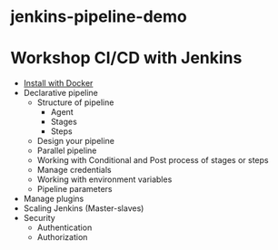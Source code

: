 # jenkins-pipeline-demo
# Workshop CI/CD with Jenkins
* [Install with Docker](https://github.com/up1/workshop-ci-cd-with-jenkins/tree/main/workshop/install](https://github.com/warozz/jenkins-pipeline-demo/tree/main/install))
* Declarative pipeline
  * Structure of pipeline
    * Agent
    * Stages
    * Steps
  * Design your pipeline
  * Parallel pipeline
  * Working with Conditional and Post process of stages or steps
  * Manage credentials
  * Working with environment variables
  * Pipeline parameters
* Manage plugins
* Scaling Jenkins (Master-slaves)
* Security
  * Authentication
  * Authorization
